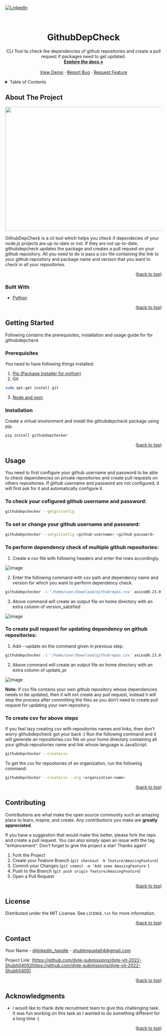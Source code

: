 
<div id="top"></div>
<!--
*** Thanks for checking out the Best-README-Template. If you have a suggestion
*** that would make this better, please fork the repo and create a pull request
*** or simply open an issue with the tag "enhancement".
*** Don't forget to give the project a star!
*** Thanks again! Now go create something AMAZING! :D
-->



<!-- PROJECT SHIELDS -->
<!--
*** I'm using markdown "reference style" links for readability.
*** Reference links are enclosed in brackets [ ] instead of parentheses ( ).
*** See the bottom of this document for the declaration of the reference variables
*** for contributors-url, forks-url, etc. This is an optional, concise syntax you may use.
*** https://www.markdownguide.org/basic-syntax/#reference-style-links
-->

[![LinkedIn][linkedin-shield]][linkedin-url]



<!-- PROJECT LOGO -->
<br />
<div align="center">
 
<h1 align="center"><b>GithubDepCheck</b></h1>

  <p align="center">
    CLI Tool to check the dependencies of github repositories and create a pull request if packages need to get updated.
    <br />
    <a href="https://github.com/dyte-submissions/dyte-vit-2022-Shubh0405"><strong>Explore the docs »</strong></a>
    <br />
    <br />
    <a href="https://github.com/dyte-submissions/dyte-vit-2022-Shubh0405">View Demo</a>
    ·
    <a href="https://github.com/dyte-submissions/dyte-vit-2022-Shubh0405/issues">Report Bug</a>
    ·
    <a href="https://github.com/dyte-submissions/dyte-vit-2022-Shubh0405/issues">Request Feature</a>
  </p>
</div>



<!-- TABLE OF CONTENTS -->
<details>
  <summary>Table of Contents</summary>
  <ol>
    <li>
      <a href="#about-the-project">About The Project</a>
      <ul>
        <li><a href="#built-with">Built With Python</a></li>
      </ul>
    </li>
    <li>
      <a href="#getting-started">Getting Started</a>
      <ul>
        <li><a href="#prerequisites">Prerequisites</a></li>
        <li><a href="#installation">Installation</a></li>
      </ul>
    </li>
    <li><a href="#usage">Usage</a></li>
    <li><a href="#contributing">Contributing</a></li>
    <li><a href="#license">License</a></li>
    <li><a href="#contact">Contact</a></li>
    <li><a href="#acknowledgments">Acknowledgments</a></li>
  </ol>
</details>



<!-- ABOUT THE PROJECT -->
## About The Project

<p align="center">
  <img width="600" height="400" src="https://user-images.githubusercontent.com/59278577/171269819-14e7d1cf-ceb2-454b-920a-8895d490ede1.png">
</p>

GithubDepCheck is a cli tool which helps you check if dependecies of your node.js projects are up-to-date or not. If they are not up-to-date, githubdepcheck updates the package and creates a pull request on your github repository. All you need to do is pass a csv file containing the link to your github repository and package name and version that you want to check in all your repositories.

<p align="right">(<a href="#top">back to top</a>)</p>



### Built With

* [Python](https://www.python.org/)

<p align="right">(<a href="#top">back to top</a>)</p>



<!-- GETTING STARTED -->
## Getting Started

Following contains the prerequisites, installation and usage guide for for githubdepcheck

### Prerequisites

You need to have following things installed: 
1. [Pip (Package Installer for python)](https://pypi.org/project/pip/)
2. Git
  ```sh
  sudo apt-get install git
  ```
3. [Node and npm](https://docs.npmjs.com/downloading-and-installing-node-js-and-npm)

### Installation

Create a virtual environment and install the githubdepcheck package using pip.

```sh
pip install githubdepchecker
```

<p align="right">(<a href="#top">back to top</a>)</p>



<!-- USAGE EXAMPLES -->
## Usage

You need to first configure your github username and password to be able to check dependencies on private repositories and create pull requests on others repositories. If github username and password are not configured, it will first ask for it and automatically configure it.

### To check your cofigured github username and password:
```sh
githubdepchecker --getgitconfig
```

### To set or change your github username and password:
```sh
githubdepchecker --setgitconfig <github-username> <github-password>
```

### To perform dependency check of multiple github repositories:

1. Create a csv file with following headers and enter the rows accordingly.

![image](https://user-images.githubusercontent.com/59278577/171265766-5d221f3f-5ddc-48e8-819d-85fe87a4f7e2.png)

2. Enter the following command with csv path and dependency name and version for which you want to perform dependency check.

```sh
githubdepchecker -i '/home/user/Download/githubrepos.csv' axios@0.23.0
```

3. Above command will create an output file on home directory with an extra column of version_satisfied

![image](https://user-images.githubusercontent.com/59278577/171266474-0deab356-ff3f-4907-ab36-ee313c8fba85.png)

### To create pull request for updating dependency on github repositories:

1. Add --update on the command given in previous step.

```sh
githubdepchecker -i '/home/user/Download/githubrepos.csv' axios@0.23.0 --update
```

2. Above command will create an output file on home directory with an extra column of update_pr

![image](https://user-images.githubusercontent.com/59278577/171267031-bb7415ef-ebe8-45c2-82ff-25968d0970e2.png)

**Note:** If csv file contains your own github repository whose dependencies needs to be updated, then it will not create any
pull request, instead it will stop the process after committing the files as you don't need to create pull request for updating your own repository.

### To create csv for above steps

If you feel lazy creating csv with repositories names and links, then don't worry githubdepcheck got your back :) Run the following command and it will generate an repositories.csv file on your home directory containing all your github repositories name and link whose language is JavaScript.

```sh
githubdepchecker --createcsv
```

To get the csv for repositories of an organization, run the following command:

```sh
githubdepchecker --createcsv --org <organization-name>
```


<p align="right">(<a href="#top">back to top</a>)</p>

<!-- CONTRIBUTING -->
## Contributing

Contributions are what make the open source community such an amazing place to learn, inspire, and create. Any contributions you make are **greatly appreciated**.

If you have a suggestion that would make this better, please fork the repo and create a pull request. You can also simply open an issue with the tag "enhancement".
Don't forget to give the project a star! Thanks again!

1. Fork the Project
2. Create your Feature Branch (`git checkout -b feature/AmazingFeature`)
3. Commit your Changes (`git commit -m 'Add some AmazingFeature'`)
4. Push to the Branch (`git push origin feature/AmazingFeature`)
5. Open a Pull Request

<p align="right">(<a href="#top">back to top</a>)</p>



<!-- LICENSE -->
## License

Distributed under the MIT License. See `LICENSE.txt` for more information.

<p align="right">(<a href="#top">back to top</a>)</p>



<!-- CONTACT -->
## Contact

Your Name - [@linkedin_handle](https://www.linkedin.com/in/shubhgupta04/) - shubhngupta04@gmail.com

Project Link: [https://github.com/dyte-submissions/dyte-vit-2022-Shubh0405](https://github.com/dyte-submissions/dyte-vit-2022-Shubh0405)

<p align="right">(<a href="#top">back to top</a>)</p>



<!-- ACKNOWLEDGMENTS -->
## Acknowledgments

- I would like to thank dyte recruitment team to give this challenging task. It was fun working on this task as I wanted to do something different for a long time :)

<p align="right">(<a href="#top">back to top</a>)</p>



<!-- MARKDOWN LINKS & IMAGES -->
<!-- https://www.markdownguide.org/basic-syntax/#reference-style-links -->
[contributors-shield]: https://img.shields.io/github/contributors/dyte-submissions/dyte-vit-2022-Shubh0405.svg?style=for-the-badge
[contributors-url]: https://github.com/dyte-submissions/dyte-vit-2022-Shubh0405/graphs/contributors
[forks-shield]: https://img.shields.io/github/forks/dyte-submissions/dyte-vit-2022-Shubh0405.svg?style=for-the-badge
[forks-url]: https://github.com/dyte-submissions/dyte-vit-2022-Shubh0405/network/members
[stars-shield]: https://img.shields.io/github/stars/dyte-submissions/dyte-vit-2022-Shubh0405.svg?style=for-the-badge
[stars-url]: https://github.com/dyte-submissions/dyte-vit-2022-Shubh0405/stargazers
[issues-shield]: https://img.shields.io/github/issues/dyte-submissions/dyte-vit-2022-Shubh0405.svg?style=for-the-badge
[issues-url]: https://github.com/dyte-submissions/dyte-vit-2022-Shubh0405/issues
[license-shield]: https://img.shields.io/github/license/dyte-submissions/dyte-vit-2022-Shubh0405.svg?style=for-the-badge
[license-url]: https://github.com/dyte-submissions/dyte-vit-2022-Shubh0405/blob/master/LICENSE.txt
[linkedin-shield]: https://img.shields.io/badge/-LinkedIn-black.svg?style=for-the-badge&logo=linkedin&colorB=555
[linkedin-url]: https://www.linkedin.com/in/shubhgupta04/
[product-screenshot]: images/screenshot.png
